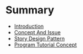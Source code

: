 # Summary

* [Introduction](README.md)
* [Concept And Issue](ConceptAndIssue.md)
* [Story Design Pattern](StoryDesignPattern.md)
* [Program Tutorial Concept](ProgramTutorialConcept.md)
